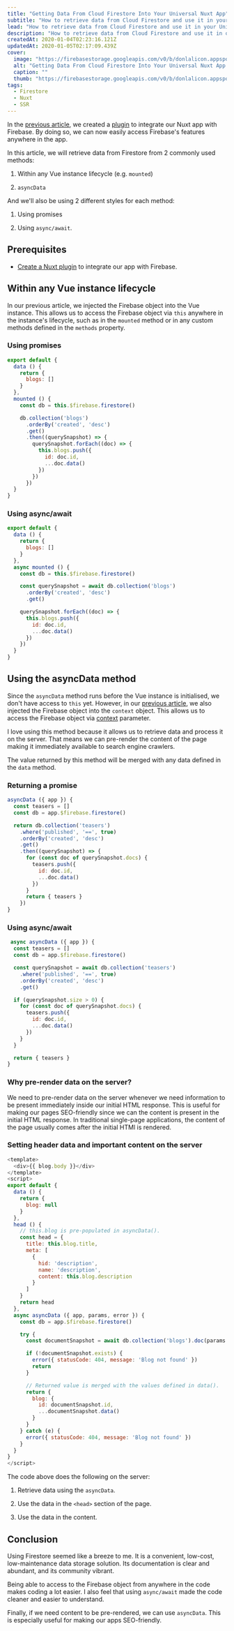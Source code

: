 ```yaml
---
title: "Getting Data From Cloud Firestore Into Your Universal Nuxt App"
subtitle: "How to retrieve data from Cloud Firestore and use it in your Universal Nuxt app"
lead: "How to retrieve data from Cloud Firestore and use it in your Universal Nuxt app"
description: "How to retrieve data from Cloud Firestore and use it in out Universal Nuxt app"
createdAt: 2020-01-04T02:23:16.121Z
updatedAt: 2020-01-05T02:17:09.439Z
cover: 
  image: "https://firebasestorage.googleapis.com/v0/b/donlalicon.appspot.com/o/get-data-cloud-firestore-universal-nuxt%2Fmaxresdefault.jpg?alt=media&token=b479d10d-e23c-4f2f-a709-23b9fdad3de7"
  alt: "Getting Data From Cloud Firestore Into Your Universal Nuxt App cover image"
  caption: ""
  thumb: "https://firebasestorage.googleapis.com/v0/b/donlalicon.appspot.com/o/get-data-cloud-firestore-universal-nuxt%2Ffirestore-logo.png?alt=media&token=c5c15d87-8442-4d9c-aa7b-b07c54708c40"
tags: 
  - Firestore
  - Nuxt
  - SSR
---
```

In the [previous article](https://donlalicon.dev/blog/connecting-universal-nuxtjs-firebase), we created a [plugin](https://nuxtjs.org/guide/plugins) to integrate our Nuxt app with Firebase. By doing so, we can now easily access Firebase's features anywhere in the app.

In this article, we will retrieve data from Firestore from 2 commonly used methods:

1.  Within any Vue instance lifecycle (e.g. `mounted`)
    
2.  `asyncData`
    

And we'll also be using 2 different styles for each method:

1.  Using promises
    
2.  Using `async/await`.
    

## Prerequisites

*   [Create a Nuxt plugin](https://donlalicon.dev/blog/connecting-universal-nuxtjs-firebase) to integrate our app with Firebase.
    

## Within any Vue instance lifecycle

In our previous article, we injected the Firebase object into the Vue instance. This allows us to access the Firebase object via `this` anywhere in the instance's lifecycle, such as in the `mounted` method or in any custom methods defined in the `methods` property.

### Using promises

```js
export default {
  data () {
    return {
      blogs: []
    }
  },
  mounted () {
    const db = this.$firebase.firestore()

    db.collection('blogs')
      .orderBy('created', 'desc')
      .get()
      .then((querySnapshot) => {
        querySnapshot.forEach((doc) => {
          this.blogs.push({
            id: doc.id,
            ...doc.data()
          })
        })
      })
  }
}
```

### Using async/await

```js
export default {
  data () {
    return {
      blogs: []
    }
  },
  async mounted () {
    const db = this.$firebase.firestore()

    const querySnapshot = await db.collection('blogs')
      .orderBy('created', 'desc')
      .get()

    querySnapshot.forEach((doc) => {
      this.blogs.push({
        id: doc.id,
        ...doc.data()
      })
    })
  }
}
```

## Using the asyncData method

Since the `asyncData` method runs before the Vue instance is initialised, we don't have access to `this` yet. However, in our [previous article](https://donlalicon.dev/blog/connecting-universal-nuxtjs-firebase), we also injected the Firebase object into the `context` object. This allows us to access the Firebase object via [context](https://nuxtjs.org/api/context#the-context) parameter.

I love using this method because it allows us to retrieve data and process it on the server. That means we can pre-render the content of the page making it immediately available to search engine crawlers.

The value returned by this method will be merged with any data defined in the `data` method.

### Returning a promise

```js
asyncData ({ app }) {
  const teasers = []
  const db = app.$firebase.firestore()

  return db.collection('teasers')
    .where('published', '==', true)
    .orderBy('created', 'desc')
    .get()
    .then((querySnapshot) => {
      for (const doc of querySnapshot.docs) {
        teasers.push({
          id: doc.id,
          ...doc.data()
        })
      }
      return { teasers }
    })
}
```

### Using async/await

```js
 async asyncData ({ app }) {
  const teasers = []
  const db = app.$firebase.firestore()

  const querySnapshot = await db.collection('teasers')
    .where('published', '==', true)
    .orderBy('created', 'desc')
    .get()

  if (querySnapshot.size > 0) {
    for (const doc of querySnapshot.docs) {
      teasers.push({
        id: doc.id,
        ...doc.data()
      })
    }
  }

  return { teasers }
}
```

### Why pre-render data on the server?

We need to pre-render data on the server whenever we need information to be present immediately inside our initial HTML response. This is useful for making our pages SEO-friendly since we can the content is present in the initial HTML response. In traditional single-page applications, the content of the page usually comes after the initial HTMl is rendered.

### Setting header data and important content on the server

```js
<template>
  <div>{{ blog.body }}</div>
</template>
<script>
export default {
  data () {
    return {
      blog: null
    }
  },
  head () {
    // this.blog is pre-populated in asyncData().
    const head = {
      title: this.blog.title,
      meta: [
        {
          hid: 'description',
          name: 'description',
          content: this.blog.description
        }
      ]
    }
    return head
  },
  async asyncData ({ app, params, error }) {
    const db = app.$firebase.firestore()

    try {
      const documentSnapshot = await db.collection('blogs').doc(params.id).get()

      if (!documentSnapshot.exists) {
        error({ statusCode: 404, message: 'Blog not found' })
        return
      }

      // Returned value is merged with the values defined in data().
      return {
        blog: {
          id: documentSnapshot.id,
          ...documentSnapshot.data()
        }
      }
    } catch (e) {
      error({ statusCode: 404, message: 'Blog not found' })
    }
  }
}
</script>
```

The code above does the following on the server:

1.  Retrieve data using the `asyncData`.
    
2.  Use the data in the `<head>` section of the page.
    
3.  Use the data in the content.
    

## Conclusion

Using Firestore seemed like a breeze to me. It is a convenient, low-cost, low-maintenance data storage solution. Its documentation is clear and abundant, and its community vibrant.

Being able to access to the Firebase object from anywhere in the code makes coding a lot easier. I also feel that using `async/await` made the code cleaner and easier to understand.

Finally, if we need content to be pre-rendered, we can use `asyncData`. This is especially useful for making our apps SEO-friendly.